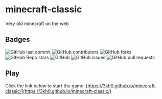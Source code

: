 # minecraft-classic
Very old minecraft on the web

## Badges
<p>
<img alt="GitHub last commit" src="https://img.shields.io/github/last-commit/3kh0/minecraft-classic?color=red&label=Lastest%20commit&logo=github">
<img alt="GitHub contributors" src="https://img.shields.io/github/contributors/3kh0/minecraft-classic?color=purple&label=Contributors&logo=github">
<img alt="GitHub forks" src="https://img.shields.io/github/forks/3kh0/minecraft-classic?label=Forks&logo=github">
<img alt="GitHub Repo stars" src="https://img.shields.io/github/stars/3kh0/minecraft-classic?color=yellow&label=Stars&logo=github">
<img alt="GitHub" src="https://img.shields.io/github/license/3kh0/minecraft-classic?label=License&logo=github">
<img alt="GitHub issues" src="https://img.shields.io/github/issues/3kh0/minecraft-classic?label=Issues&logo=github">
<img alt="GitHub pull requests" src="https://img.shields.io/github/issues-pr/3kh0/minecraft-classic?color=yellow&label=Pull%20Requests&logo=github">
  </p>
  
## Play

Click the link below to start the game:
[https://3kh0.github.io/minecraft-classic/](https://3kh0.github.io/minecraft-classic/)
